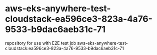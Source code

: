 # aws-eks-anywhere-test-cloudstack-ea596ce3-823a-4a76-9533-b9dac6aeb31c-71
repository for use with E2E test job aws-eks-anywhere-test-cloudstack:ea596ce3-823a-4a76-9533-b9dac6aeb31c-71
